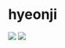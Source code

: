 # hyeonji
<img src="https://capsule-render.vercel.app/api?type=waving&color=auto&height=200&section=header&text=Hyeonjigithub&fontSize=90" />


<img src="https://img.shields.io/badge/python-바탕색?style=flat&logo=python&logoColor=white"/>
